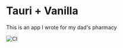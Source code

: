 # Tauri + Vanilla
 This is  an app I wrote for my dad's pharmacy

![CI](https://github.com/rhino78/payrollapp/actions/workflows/rust.yml/badge.svg)


